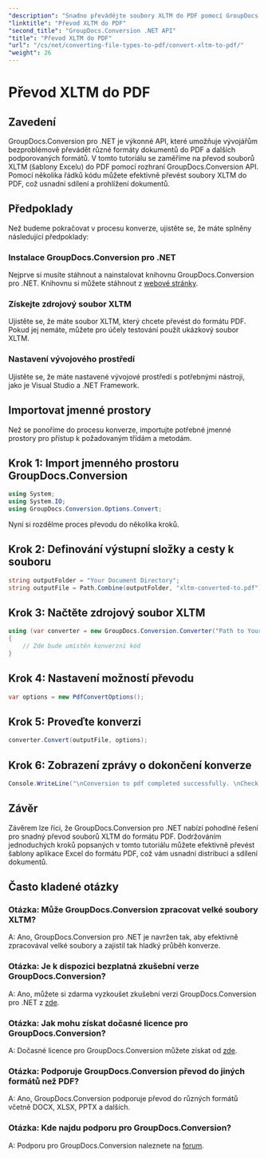 ```yaml
---
"description": "Snadno převádějte soubory XLTM do PDF pomocí GroupDocs.Conversion pro .NET. Zjednodušte si proces převodu dokumentů."
"linktitle": "Převod XLTM do PDF"
"second_title": "GroupDocs.Conversion .NET API"
"title": "Převod XLTM do PDF"
"url": "/cs/net/converting-file-types-to-pdf/convert-xltm-to-pdf/"
"weight": 26
---
```


# Převod XLTM do PDF

## Zavedení
GroupDocs.Conversion pro .NET je výkonné API, které umožňuje vývojářům bezproblémově převádět různé formáty dokumentů do PDF a dalších podporovaných formátů. V tomto tutoriálu se zaměříme na převod souborů XLTM (šablony Excelu) do PDF pomocí rozhraní GroupDocs.Conversion API. Pomocí několika řádků kódu můžete efektivně převést soubory XLTM do PDF, což usnadní sdílení a prohlížení dokumentů.
## Předpoklady
Než budeme pokračovat v procesu konverze, ujistěte se, že máte splněny následující předpoklady:
### Instalace GroupDocs.Conversion pro .NET
Nejprve si musíte stáhnout a nainstalovat knihovnu GroupDocs.Conversion pro .NET. Knihovnu si můžete stáhnout z [webové stránky](https://releases.groupdocs.com/conversion/net/).
### Získejte zdrojový soubor XLTM
Ujistěte se, že máte soubor XLTM, který chcete převést do formátu PDF. Pokud jej nemáte, můžete pro účely testování použít ukázkový soubor XLTM.
### Nastavení vývojového prostředí
Ujistěte se, že máte nastavené vývojové prostředí s potřebnými nástroji, jako je Visual Studio a .NET Framework.

## Importovat jmenné prostory
Než se ponoříme do procesu konverze, importujte potřebné jmenné prostory pro přístup k požadovaným třídám a metodám.
## Krok 1: Import jmenného prostoru GroupDocs.Conversion
```csharp
using System;
using System.IO;
using GroupDocs.Conversion.Options.Convert;
```

Nyní si rozdělme proces převodu do několika kroků.
## Krok 2: Definování výstupní složky a cesty k souboru
```csharp
string outputFolder = "Your Document Directory";
string outputFile = Path.Combine(outputFolder, "xltm-converted-to.pdf");
```
## Krok 3: Načtěte zdrojový soubor XLTM
```csharp
using (var converter = new GroupDocs.Conversion.Converter("Path to Your XLTM File"))
{
    // Zde bude umístěn konverzní kód
}
```
## Krok 4: Nastavení možností převodu
```csharp
var options = new PdfConvertOptions();
```
## Krok 5: Proveďte konverzi
```csharp
converter.Convert(outputFile, options);
```
## Krok 6: Zobrazení zprávy o dokončení konverze
```csharp
Console.WriteLine("\nConversion to pdf completed successfully. \nCheck output in {0}", outputFolder);
```

## Závěr
Závěrem lze říci, že GroupDocs.Conversion pro .NET nabízí pohodlné řešení pro snadný převod souborů XLTM do formátu PDF. Dodržováním jednoduchých kroků popsaných v tomto tutoriálu můžete efektivně převést šablony aplikace Excel do formátu PDF, což vám usnadní distribuci a sdílení dokumentů.
## Často kladené otázky
### Otázka: Může GroupDocs.Conversion zpracovat velké soubory XLTM?
A: Ano, GroupDocs.Conversion pro .NET je navržen tak, aby efektivně zpracovával velké soubory a zajistil tak hladký průběh konverze.
### Otázka: Je k dispozici bezplatná zkušební verze GroupDocs.Conversion?
A: Ano, můžete si zdarma vyzkoušet zkušební verzi GroupDocs.Conversion pro .NET z [zde](https://releases.groupdocs.com/).
### Otázka: Jak mohu získat dočasné licence pro GroupDocs.Conversion?
A: Dočasné licence pro GroupDocs.Conversion můžete získat od [zde](https://purchase.groupdocs.com/temporary-license/).
### Otázka: Podporuje GroupDocs.Conversion převod do jiných formátů než PDF?
A: Ano, GroupDocs.Conversion podporuje převod do různých formátů včetně DOCX, XLSX, PPTX a dalších.
### Otázka: Kde najdu podporu pro GroupDocs.Conversion?
A: Podporu pro GroupDocs.Conversion naleznete na [forum](https://forum.groupdocs.com/c/conversion/11).